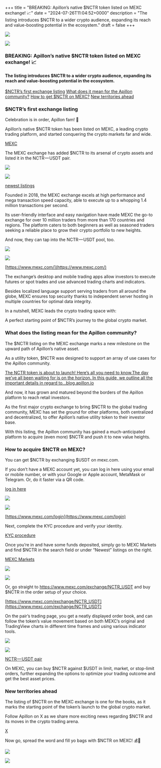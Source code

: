 +++
title = "BREAKING: Apillon’s native $NCTR token listed on MEXC exchange! 📈"
date = "2024-07-26T11:04:52+0000"
description = "The listing introduces $NCTR to a wider crypto audience, expanding its reach and value-boosting potential in the ecosystem."
draft = false
+++

![](/images/9816d9e6350e57165a4feff6e783affa.png)


![](/images/9816d9e6350e57165a4feff6e783affa.png)


### BREAKING: Apillon’s native $NCTR token listed on MEXC exchange! 📈


#### The listing introduces $NCTR to a wider crypto audience, expanding its reach and value-boosting potential in the ecosystem.

[$NCTR’s first exchange listing](#2122)
[What does it mean for the Apillon community?](#8a3d)
[How to get $NCTR on MEXC?](#95fd)
[New territories ahead](#e8b1)

### $NCTR’s first exchange listing


Celebration is in order, Apillon fam! 🎉


Apillon’s native $NCTR token has been listed on MEXC, a leading crypto trading platform, and started conquering the crypto markets far and wide.

[MEXC](https://www.mexc.com/)

The MEXC exchange has added $NCTR to its arsenal of crypto assets and listed it in the NCTR — USDT pair.


![](/images/74a7581365626d3fca6fa194daab5e99.png)


![](/images/74a7581365626d3fca6fa194daab5e99.png)

[newest listings](https://www.mexc.com/newlisting)

Founded in 2018, the MEXC exchange excels at high performance and mega transaction speed capacity, able to execute up to a whopping 1.4 million transactions per second.


Its user-friendly interface and easy navigation have made MEXC the go-to exchange for over 10 million traders from more than 170 countries and regions. The platform caters to both beginners as well as seasoned traders seeking a reliable place to grow their crypto portfolio to new heights.


And now, they can tap into the NCTR — USDT pool, too.


![](/images/0f4a74e303fdef578f123fc04d239b61.png)


![](/images/0f4a74e303fdef578f123fc04d239b61.png)

[https://www.mexc.com/](https://www.mexc.com/)

The exchange’s desktop and mobile trading apps allow investors to execute futures or spot trades and use advanced trading charts and indicators.


Besides localized language support serving traders from all around the globe, MEXC ensures top security thanks to independent server hosting in multiple countries for optimal data integrity.


In a nutshell, MEXC leads the crypto trading space with:


A perfect starting point of $NCTR’s journey to the global crypto market.


### What does the listing mean for the Apillon community?


The $NCTR listing on the MEXC exchange marks a new milestone on the upward path of Apillon’s native asset.


As a utility token, $NCTR was designed to support an array of use cases for the Apillon community.

[The NCTR token is about to launch! Here’s all you need to know.The day we’ve all been waiting for is on the horizon. In this guide, we outline all the important details in regard to…blog.apillon.io](https://blog.apillon.io/the-nctr-token-is-about-to-launch-heres-all-you-need-to-know-f7edd86bb76c)

And now, it has grown and matured beyond the borders of the Apillon platform to reach retail investors.


As the first major crypto exchange to bring $NCTR to the global trading community, MEXC has set the ground for other platforms, both centralized and decentralized, to offer Apillon’s native utility token to their investor base.


With this listing, the Apillon community has gained a much-anticipated platform to acquire (even more) $NCTR and push it to new value heights.


### How to acquire $NCTR on MEXC?


You can get $NCTR by exchanging $USDT on mexc.com.


If you don’t have a MEXC account yet, you can log in here using your email or mobile number, or with your Google or Apple account, MetaMask or Telegram. Or, do it faster via a QR code.

[log in here](https://www.mexc.com/login)

![](/images/a923c6b1f7340b299d56176e49198cf1.png)


![](/images/a923c6b1f7340b299d56176e49198cf1.png)

[https://www.mexc.com/login](https://www.mexc.com/login)

Next, complete the KYC procedure and verify your identity.

[KYC procedure](https://www.mexc.com/user/id-auth)

Once you’re in and have some funds deposited, simply go to MEXC Markets and find $NCTR in the search field or under “Newest” listings on the right.

[MEXC Markets](https://www.mexc.com/markets)

![](/images/0a101cc54ff943a895d9b7aa390149f1.png)


![](/images/0a101cc54ff943a895d9b7aa390149f1.png)


Or, go straight to https://www.mexc.com/exchange/NCTR_USDT and buy $NCTR in the order setup of your choice.

[https://www.mexc.com/exchange/NCTR_USDT](https://www.mexc.com/exchange/NCTR_USDT)

On the pair’s trading page, you get a neatly displayed order book, and can follow the token’s value movement based on both MEXC’s original and TradingView charts in different time frames and using various indicator tools.


![](/images/78aa2bc7799623b966580b83b62ff5d2.png)


![](/images/78aa2bc7799623b966580b83b62ff5d2.png)

[NCTR — USDT pair](https://www.mexc.com/exchange/NCTR_USDT)

On MEXC, you can buy $NCTR against $USDT in limit, market, or stop-limit orders, further expanding the options to optimize your trading outcome and get the best asset prices.


### New territories ahead


The listing of $NCTR on the MEXC exchange is one for the books, as it marks the starting point of the token’s launch to the global crypto market.


Follow Apillon on X as we share more exciting news regarding $NCTR and its moves in the crypto trading arena.

[X](https://twitter.com/apillon)

Now go, spread the word and fill yo bags with $NCTR on MEXC! 💰🚀


![](/images/8c48c33abbac65483ec0d89cdf886227.png)


![](/images/8c48c33abbac65483ec0d89cdf886227.png)
